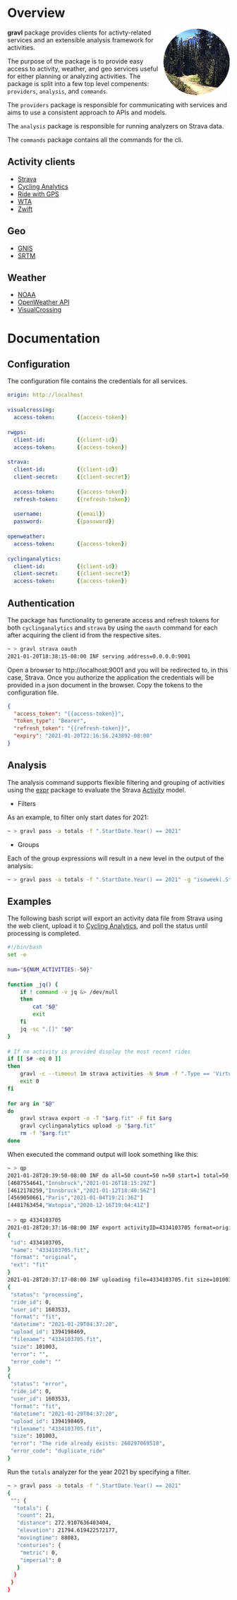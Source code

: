 # Overview

<img src="docs/images/gravl.png" width="150" alt="gravl logo" align="right">

**gravl** package provides clients for activty-related services and an extensible analysis framework for activities.

The purpose of the package is to provide easy access to activity, weather, and geo services useful for either planning or analyzing activities. The package is split into a few top level compenents: `providers`, `analysis`, and `commands`.

The `providers` package is responsible for communicating with services and aims to use a consistent approach to APIs and models.

The `analysis` package is responsible for running analyzers on Strava data.

The `commands` package contains all the commands for the cli.

## Activity clients
* [Strava](https://strava.com)
* [Cycling Analytics](https://www.cyclinganalytics.com/)
* [Ride with GPS](https://ridewithgps.com)
* [WTA](https://wta.org)
* [Zwift](https://zwift.com)

## Geo
* [GNIS](https://geonames.usgs.gov)
* [SRTM](https://github.com/sakisds/go-srtm)

## Weather
* [NOAA](https://weather.gov)
* [OpenWeather API](https://openweathermap.org/api)
* [VisualCrossing](https://visualcrossing.com)

# Documentation

## Configuration

The configuration file contains the credentials for all services.

```yaml
origin: http://localhost

visualcrossing:
  access-token:       {{access-token}}

rwgps:
  client-id:          {{client-id}}
  access-token:       {{access-token}}

strava:
  client-id:          {{client-id}}
  client-secret:      {{client-secret}}

  access-token:       {{access-token}}
  refresh-token:      {{refresh-token}}

  username:           {{email}}
  password:           {{password}}

openweather:
  access-token:       {{access-token}}

cyclinganalytics:
  client-id:          {{client-id}}
  client-secret:      {{client-secret}}
  access-token:       {{access-token}}
```

## Authentication

The package has functionality to generate access and refresh tokens for both `cyclinganalytics` and `strava` by using the `oauth` command for each after acquiring the client id from the respective sites.

```sh
~ > gravl strava oauth
2021-01-20T18:38:15-08:00 INF serving address=0.0.0.0:9001
```

Open a browser to http://localhost:9001 and you will be redirected to, in this case, Strava. Once you authorize the application the credentials will be provided in a json document in the browser. Copy the tokens to the configuration file.

```json
{
  "access_token": "{{access-token}}",
  "token_type": "Bearer",
  "refresh_token": "{{refresh-token}}",
  "expiry": "2021-01-20T22:16:56.243892-08:00"
}
```

## Analysis

The analysis command supports flexible filtering and grouping of activities using the [expr](https://github.com/antonmedv/expr) package to evaluate the Strava [Activity](https://github.com/bzimmer/gravl/blob/master/pkg/providers/activity/strava/model.go#L333) model.

* Filters

As an example, to filter only start dates for 2021:

```sh
~ > gravl pass -a totals -f ".StartDate.Year() == 2021"
```

* Groups

Each of the group expressions will result in a new level in the output of the analysis:

```sh
~ > gravl pass -a totals -f ".StartDate.Year() == 2021" -g "isoweek(.StartDate)" -g ".Type"
```

## Examples

The following bash script will export an activity data file from Strava using the web client, upload it to [Cycling Analytics](https://www.cyclinganalytics.com/), and poll the status until processing is completed.

```sh
#!/bin/bash
set -e

num="${NUM_ACTIVITIES:-50}"

function _jq() {
    if ! command -v jq &> /dev/null
    then
        cat "$@"
        exit
    fi
    jq -sc ".[]" "$@"
}

# If no activity is provided display the most recent rides
if [[ $# -eq 0 ]]
then
    gravl -c --timeout 1m strava activities -N $num -f ".Type == 'VirtualRide'" -B ".ID, .Name, .StartDateLocal, .Distance.Miles()" | _jq
    exit 0
fi

for arg in "$@"
do
    gravl strava export -o -T "$arg.fit" -F fit $arg
    gravl cyclinganalytics upload -p "$arg.fit"
    rm -f "$arg.fit"
done
```

When executed the command output will look something like this:

```sh
~ > qp
2021-01-28T20:39:50-08:00 INF do all=50 count=50 n=50 start=1 total=50
[4687554641,"Innsbruck","2021-01-26T18:15:29Z"]
[4612178259,"Innsbruck","2021-01-12T18:40:56Z"]
[4569050661,"Paris","2021-01-04T19:21:36Z"]
[4481763454,"Watopia","2020-12-16T19:04:41Z"]

~ > qp 4334103705
2021-01-28T20:37:16-08:00 INF export activityID=4334103705 format=original
{
 "id": 4334103705,
 "name": "4334103705.fit",
 "format": "original",
 "ext": "fit"
}
2021-01-28T20:37:17-08:00 INF uploading file=4334103705.fit size=101003
{
 "status": "processing",
 "ride_id": 0,
 "user_id": 1603533,
 "format": "fit",
 "datetime": "2021-01-29T04:37:20",
 "upload_id": 1394198469,
 "filename": "4334103705.fit",
 "size": 101003,
 "error": "",
 "error_code": ""
}
{
 "status": "error",
 "ride_id": 0,
 "user_id": 1603533,
 "format": "fit",
 "datetime": "2021-01-29T04:37:20",
 "upload_id": 1394198469,
 "filename": "4334103705.fit",
 "size": 101003,
 "error": "The ride already exists: 260297069518",
 "error_code": "duplicate_ride"
}
```

Run the `totals` analyzer for the year 2021 by specifying a filter.

```sh
~ > gravl pass -a totals -f ".StartDate.Year() == 2021"
{
 "": {
  "totals": {
   "count": 21,
   "distance": 272.9107636403404,
   "elevation": 21794.619422572177,
   "movingtime": 88083,
   "centuries": {
    "metric": 0,
    "imperial": 0
   }
  }
 }
}
```
